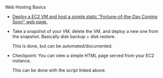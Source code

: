 Web Hosting Basics

* [Deploy a EC2 VM and host a simple static "Fortune-of-the-Day Coming Soon" web page.](https://github.com/Andrews-repo/AWS-Project/blob/master/Basic%20Web%20Host/Webserver-ENI.yml)

* Take a snapshot of your VM, delete the VM, and deploy a new one from the snapshot. Basically disk backup + disk restore.
  
  This is done, but can be automated/documented.
  
* Checkpoint: You can view a simple HTML page served from your EC2 instance.
  
  This can be done with the script linked above. 
